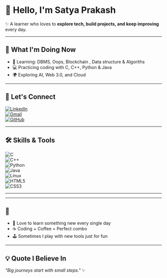 # 👋 Hello, I'm Satya Prakash  

✨ A learner who loves to **explore tech, build projects, and keep improving** every day.  

---

## 📘 What I'm Doing Now  
- 🌱 Learning: DBMS, Oops, Blockchain , Data structure & Algoriths
- 💻 Practicing coding with C, C++, Python & Java  
- 🌍 Exploring AI, Web 3.0, and Cloud  

---

## 🔗 Let's Connect  
[![LinkedIn](https://img.shields.io/badge/LinkedIn-blue?style=for-the-badge&logo=linkedin)](https://www.linkedin.com/in/satya-prakash-singh-4b9565291?utm_source=share&utm_campaign=share_via&utm_content=profile&utm_medium=android_app)  
[![Gmail](https://img.shields.io/badge/Gmail-red?style=for-the-badge&logo=gmail&logoColor=white)](spr494305@gmail.com)  
[![GitHub](https://img.shields.io/badge/GitHub-black?style=for-the-badge&logo=github)](https://github.com/satya775)  

---

## 🛠️ Skills & Tools  
![C](https://img.shields.io/badge/C-00599C?style=for-the-badge&logo=c)  
![C++](https://img.shields.io/badge/C++-004482?style=for-the-badge&logo=cplusplus)  
![Python](https://img.shields.io/badge/Python-3670A0?style=for-the-badge&logo=python)  
![Java](https://img.shields.io/badge/Java-ED8B00?style=for-the-badge&logo=java)   
![Linux](https://img.shields.io/badge/Linux-FCC624?style=for-the-badge&logo=linux)  
![HTML5](https://img.shields.io/badge/HTML5-E34F26?style=for-the-badge&logo=html5)  
![CSS3](https://img.shields.io/badge/CSS3-1572B6?style=for-the-badge&logo=css3)  

---



---

## 🎯 
- 🔎 Love to learn something new every single day  
- ☕ Coding + Coffee = Perfect combo  
- 🕹️ Sometimes I play with new tools just for fun  

---

## 💡 Quote I Believe In  
*"Big journeys start with small steps."* ✨  

